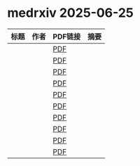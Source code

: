 # medrxiv 2025-06-25

| 标题 | 作者 | PDF链接 |  摘要 |
|------|------|--------|------|
|  |  | [PDF](https://doi.org/10.1101/2025.05.30.25328669) |  |
|  |  | [PDF](https://doi.org/10.1101/2025.05.17.25327825) |  |
|  |  | [PDF](https://doi.org/10.1101/2025.04.07.25325343) |  |
|  |  | [PDF](https://doi.org/10.1101/2024.11.14.24317328) |  |
|  |  | [PDF](https://doi.org/10.1101/2025.04.09.25325458) |  |
|  |  | [PDF](https://doi.org/10.1101/2024.10.09.24315202) |  |
|  |  | [PDF](https://doi.org/10.1101/2025.04.08.25325384) |  |
|  |  | [PDF](https://doi.org/10.1101/2025.06.19.25329826) |  |
|  |  | [PDF](https://doi.org/10.1101/2025.04.07.25325343) |  |
|  |  | [PDF](https://doi.org/10.1101/2025.03.01.25323122) |  |
